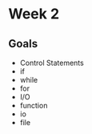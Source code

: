 # Week 2

## Goals

 - Control Statements
  - if
  - while
  - for
 - I/O
  - function
  - io
  - file